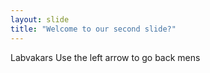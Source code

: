 ```yaml
---
layout: slide
title: "Welcome to our second slide?"
---
```

Labvakars
Use the left arrow to go back mens
